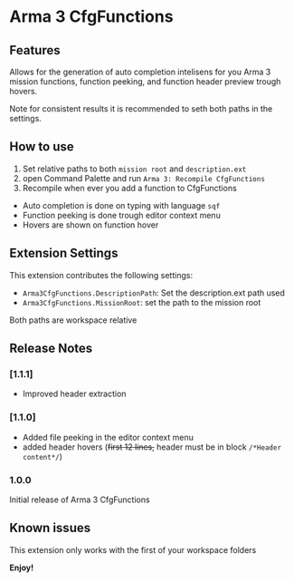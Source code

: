 # Arma 3 CfgFunctions

## Features

Allows for the generation of auto completion intelisens for you Arma 3 mission functions, function peeking, and function header preview trough hovers.

Note for consistent results it is recommended to seth both paths in the settings.

## How to use

1. Set relative paths to both `mission root` and `description.ext`
2. open Command Palette and run `Arma 3: Recompile CfgFunctions`
3. Recompile when ever you add a function to CfgFunctions

* Auto completion is done on typing with language `sqf`
* Function peeking is done trough editor context menu
* Hovers are shown on function hover

## Extension Settings

This extension contributes the following settings:

* `Arma3CfgFunctions.DescriptionPath`: Set the description.ext path used
* `Arma3CfgFunctions.MissionRoot`: set the path to the mission root

Both paths are workspace relative

## Release Notes


### [1.1.1]

* Improved header extraction

### [1.1.0]

* Added file peeking in the editor context menu
* added header hovers (~~first 12 lines,~~ header must be in block ```/*Header content*/```)

### 1.0.0

Initial release of Arma 3 CfgFunctions

## Known issues

This extension only works with the first of your workspace folders

**Enjoy!**
